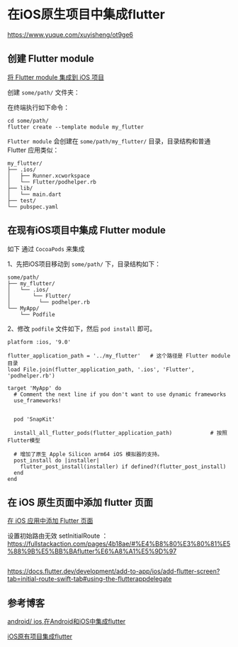 # 在iOS原生项目中集成flutter

<https://www.yuque.com/xuyisheng/ot9ge6>

## 创建 Flutter module

[将 Flutter module 集成到 iOS 项目](https://flutter.cn/docs/development/add-to-app/ios/project-setup)

创建 `some/path/` 文件夹：

在终端执行如下命令：

```
cd some/path/
flutter create --template module my_flutter
```

`Flutter module` 会创建在 `some/path/my_flutter/` 目录，目录结构和普通 Flutter 应用类似：

```
my_flutter/
├── .ios/
│   ├── Runner.xcworkspace
│   └── Flutter/podhelper.rb
├── lib/
│   └── main.dart
├── test/
└── pubspec.yaml
```

## 在现有iOS项目中集成 Flutter module

如下 通过 `CocoaPods` 来集成

1、先把iOS项目移动到 `some/path/` 下，目录结构如下：

```
some/path/
├── my_flutter/
│   └── .ios/
│       └── Flutter/
│         └── podhelper.rb
└── MyApp/
    └── Podfile
```


2、修改 `podfile` 文件如下，然后 `pod install` 即可。

```shell
platform :ios, '9.0'

flutter_application_path = '../my_flutter'   # 这个路径是 Flutter module 目录
load File.join(flutter_application_path, '.ios', 'Flutter', 'podhelper.rb')

target 'MyApp' do
  # Comment the next line if you don't want to use dynamic frameworks
  use_frameworks!


  pod 'SnapKit'
  
  install_all_flutter_pods(flutter_application_path)			# 按照Flutter模型
  
  # 增加了原生 Apple Silicon arm64 iOS 模拟器的支持。
  post_install do |installer|
    flutter_post_install(installer) if defined?(flutter_post_install)
  end
end
```

## 在 iOS 原生页面中添加 flutter 页面

[在 iOS 应用中添加 Flutter 页面](https://flutter.cn/docs/development/add-to-app/ios/add-flutter-screen?tab=no-engine-vc-swift-tab)

设置初始路由无效 setInitialRoute ：https://fullstackaction.com/pages/4b18ae/#%E4%B8%80%E3%80%81%E5%88%9B%E5%BB%BAflutter%E6%A8%A1%E5%9D%97
```dart

```

https://docs.flutter.dev/development/add-to-app/ios/add-flutter-screen?tab=initial-route-swift-tab#using-the-flutterappdelegate


## 参考博客

[android/ ios,在Android和iOS中集成flutter](https://blog.csdn.net/weixin_33752006/article/details/117655818)

[iOS原有项目集成flutter](https://www.cnblogs.com/lovemargin/p/15003121.html)

